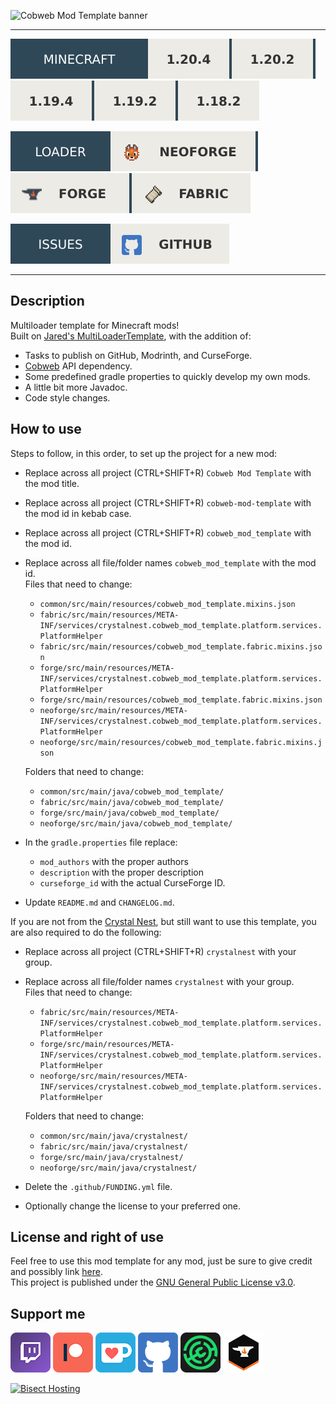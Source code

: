 ![Cobweb Mod Template banner](https://raw.githubusercontent.com/Crystal-Nest/mod-fancy-assets/main/cobweb-mod-template/banner.gif "Cobweb Mod Template banner")

---
![Minecraft](https://raw.githubusercontent.com/Crystal-Nest/mod-fancy-assets/main/minecraft/minecraft.svg)[![1.20.4](https://raw.githubusercontent.com/Crystal-Nest/mod-fancy-assets/main/minecraft/1-20-4.svg)](https://modrinth.com/mod/cobweb-mod-template/versions?g=1.20.4)![Separator](https://raw.githubusercontent.com/Crystal-Nest/mod-fancy-assets/main/separator.svg)[![1.20.2](https://raw.githubusercontent.com/Crystal-Nest/mod-fancy-assets/main/minecraft/1-20-2.svg)](https://modrinth.com/mod/cobweb-mod-template/versions?g=1.20.2)![Separator](https://raw.githubusercontent.com/Crystal-Nest/mod-fancy-assets/main/separator.svg)[![1.19.4](https://raw.githubusercontent.com/Crystal-Nest/mod-fancy-assets/main/minecraft/1-19-4.svg)](https://modrinth.com/mod/cobweb-mod-template/versions?g=1.19.4)![Separator](https://raw.githubusercontent.com/Crystal-Nest/mod-fancy-assets/main/separator.svg)[![1.19.2](https://raw.githubusercontent.com/Crystal-Nest/mod-fancy-assets/main/minecraft/1-19-2.svg)](https://modrinth.com/mod/cobweb-mod-template/versions?g=1.19.2)![Separator](https://raw.githubusercontent.com/Crystal-Nest/mod-fancy-assets/main/separator.svg)[![1.18.2](https://raw.githubusercontent.com/Crystal-Nest/mod-fancy-assets/main/minecraft/1-18-2.svg)](https://modrinth.com/mod/cobweb-mod-template/versions?g=1.18.2)

![Loader](https://raw.githubusercontent.com/Crystal-Nest/mod-fancy-assets/main/loader/loader.svg)[![NeoForge](https://raw.githubusercontent.com/Crystal-Nest/mod-fancy-assets/main/loader/neoforge.svg)](https://modrinth.com/mod/cobweb-mod-template/versions?l=neoforge)![Separator](https://raw.githubusercontent.com/Crystal-Nest/mod-fancy-assets/main/separator.svg)[![Forge](https://raw.githubusercontent.com/Crystal-Nest/mod-fancy-assets/main/loader/forge.svg)](https://modrinth.com/mod/cobweb-mod-template/versions?l=forge)![Separator](https://raw.githubusercontent.com/Crystal-Nest/mod-fancy-assets/main/separator.svg)[![Fabric](https://raw.githubusercontent.com/Crystal-Nest/mod-fancy-assets/main/loader/fabric.svg)](https://modrinth.com/mod/cobweb-mod-template/versions?l=fabric)

![Issues](https://raw.githubusercontent.com/Crystal-Nest/mod-fancy-assets/main/github/issues.svg)[![GitHub](https://raw.githubusercontent.com/Crystal-Nest/mod-fancy-assets/main/github/github.svg)](https://github.com/Crystal-Nest/cobweb-mod-template/issues)

---
## **Description**
Multiloader template for Minecraft mods!  
Built on [Jared's MultiLoaderTemplate](https://github.com/jaredlll08/MultiLoader-Template), with the addition of:

- Tasks to publish on GitHub, Modrinth, and CurseForge.
- [Cobweb]() API dependency.
- Some predefined gradle properties to quickly develop my own mods.
- A little bit more Javadoc.
- Code style changes.

## **How to use**
Steps to follow, in this order, to set up the project for a new mod:

- Replace across all project (CTRL+SHIFT+R) `Cobweb Mod Template` with the mod title.
- Replace across all project (CTRL+SHIFT+R) `cobweb-mod-template` with the mod id in kebab case.
- Replace across all project (CTRL+SHIFT+R) `cobweb_mod_template` with the mod id.
- Replace across all file/folder names `cobweb_mod_template` with the mod id.  
  Files that need to change:
  * `common/src/main/resources/cobweb_mod_template.mixins.json`
  * `fabric/src/main/resources/META-INF/services/crystalnest.cobweb_mod_template.platform.services.PlatformHelper`
  * `fabric/src/main/resources/cobweb_mod_template.fabric.mixins.json`
  * `forge/src/main/resources/META-INF/services/crystalnest.cobweb_mod_template.platform.services.PlatformHelper`
  * `forge/src/main/resources/cobweb_mod_template.fabric.mixins.json`
  * `neoforge/src/main/resources/META-INF/services/crystalnest.cobweb_mod_template.platform.services.PlatformHelper`
  * `neoforge/src/main/resources/cobweb_mod_template.fabric.mixins.json`

  Folders that need to change:
  * `common/src/main/java/cobweb_mod_template/`
  * `fabric/src/main/java/cobweb_mod_template/`
  * `forge/src/main/java/cobweb_mod_template/`
  * `neoforge/src/main/java/cobweb_mod_template/`
- In the `gradle.properties` file replace:
  * `mod_authors` with the proper authors
  * `description` with the proper description
  * `curseforge_id` with the actual CurseForge ID.
- Update `README.md` and `CHANGELOG.md`.

If you are not from the [Crystal Nest](https://github.com/Crystal-Nest), but still want to use this template, you are also required to do the following:

- Replace across all project (CTRL+SHIFT+R) `crystalnest` with your group.
- Replace across all file/folder names `crystalnest` with your group.  
  Files that need to change:
  * `fabric/src/main/resources/META-INF/services/crystalnest.cobweb_mod_template.platform.services.PlatformHelper`
  * `forge/src/main/resources/META-INF/services/crystalnest.cobweb_mod_template.platform.services.PlatformHelper`
  * `neoforge/src/main/resources/META-INF/services/crystalnest.cobweb_mod_template.platform.services.PlatformHelper`
  
  Folders that need to change:
  * `common/src/main/java/crystalnest/`
  * `fabric/src/main/java/crystalnest/`
  * `forge/src/main/java/crystalnest/`
  * `neoforge/src/main/java/crystalnest/`
- Delete the `.github/FUNDING.yml` file.
- Optionally change the license to your preferred one.

## **License and right of use**
Feel free to use this mod template for any mod, just be sure to give credit and possibly link [here](https://github.com/Crystal-Nest/cobweb-mod-template#readme).  
This project is published under the [GNU General Public License v3.0](https://github.com/Crystal-Nest/cobweb-mod-template/blob/master/LICENSE).

## **Support me**
[![Twitch](https://raw.githubusercontent.com/Crystal-Nest/mod-fancy-assets/main/twitch/twitch64.png "Twitch")](https://www.twitch.tv/crystal_spider_)
[![Patreon](https://raw.githubusercontent.com/Crystal-Nest/mod-fancy-assets/main/patreon/patreon64.png "Patreon")](https://www.patreon.com/crystalspider)
[![Ko-fi](https://raw.githubusercontent.com/Crystal-Nest/mod-fancy-assets/main/kofi/kofi64.png "Ko-fi")](https://ko-fi.com/crystalspider)
[![GitHub](https://raw.githubusercontent.com/Crystal-Nest/mod-fancy-assets/main/github/github64.png "My other projects")](https://github.com/Crystal-Nest)
[![Modrinth](https://raw.githubusercontent.com/Crystal-Nest/mod-fancy-assets/main/modrinth/modrinth64.png "Modrinth")](https://modrinth.com/user/Crystal-Nest)
[![Curseforge](https://raw.githubusercontent.com/Crystal-Nest/mod-fancy-assets/main/curseforge/curseforge64.png "Curseforge")](https://www.curseforge.com/members/crystal_spider_/projects)

[![Bisect Hosting](https://www.bisecthosting.com/partners/custom-banners/d559b544-474c-4109-b861-1b2e6ca6026a.webp "Bisect Hosting")](https://bisecthosting.com/crystalspider)
